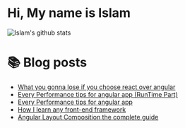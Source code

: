 # Hi, My name is Islam

![Islam's github stats](https://github-readme-stats.vercel.app/api?username=IMM9O)


# 📚 Blog posts
<!-- BLOG-POST-LIST:START -->
- [What you gonna lose if you choose react over angular](https://dev.to/imm9o/what-you-gona-lose-if-you-chose-react-over-angular-25ln)
- [Every Performance tips for angular app (RunTime Part)](https://dev.to/imm9o/every-performance-tips-for-angular-app-runtime-part-hhg)
- [Every Performance tips for angular app](https://dev.to/imm9o/every-performance-tips-for-angular-app-25c4)
- [How I learn any front-end framework](https://dev.to/imm9o/how-i-learn-any-front-end-framework-29a2)
- [Angular Layout Composition the complete guide  ](https://dev.to/imm9o/angular-content-projection-the-complete-guide--3dcb)
<!-- BLOG-POST-LIST:END -->


